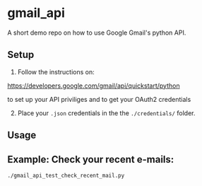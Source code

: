 # gmail_api

A short demo repo on how to use Google Gmail's python API.

## Setup

1. Follow the instructions on:

https://developers.google.com/gmail/api/quickstart/python

to set up your API priviliges and to get your OAuth2 credentials


2. Place your `.json` credentials in the the `./credentials/` folder.

## Usage

## Example: Check your recent e-mails:

~~~~
./gmail_api_test_check_recent_mail.py
~~~~
